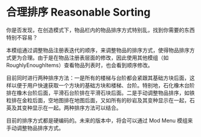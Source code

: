 # 合理排序 Reasonable Sorting

你是否发现，在创造模式下，物品栏内的物品排序方式特别乱，找到你需要的东西特别不容易？

本模组通过调整物品注册表迭代的顺序，来调整物品的排序方式，使得物品排序方式更为合理。由于是在物品注册表层面的修改，因此使用其他模组（如 RoughlyEnoughItems）查看物品列表时，也会看到顺序修改。

目前同时进行两种排序方法：一是所有的楼梯与台阶都会紧跟其基础方块后面，这样以便于用户快速获取一个方块的基础方块和楼梯、台阶。特别地，石化橡木台阶排在橡木台阶后面，平滑石台阶排在平滑石块后面。二是手动调整物品排序，如铁粒排在金粒后面，空地图排在地图后面，又如所有的砂岩及其变种显示在一起，石英及其变种显示在一起。两种排序方法可以结合。

目前的排序方式都是硬编码的。未来的版本中，将会可以通过 Mod Menu 模组来手动调整物品排序方式。